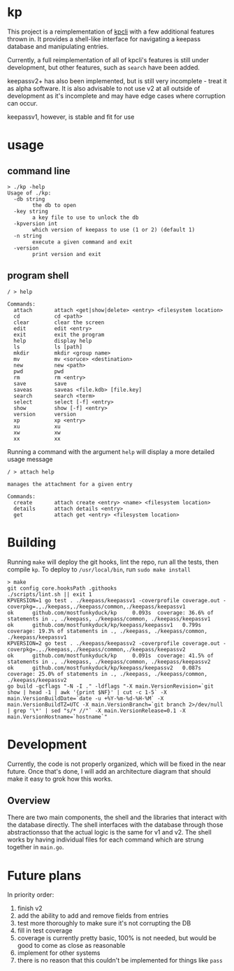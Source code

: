 # kp
This project is a reimplementation of [kpcli](http://kpcli.sourceforge.net/) with a few additional features thrown in.  It provides a shell-like interface for navigating a keepass database and manipulating entries.

Currently, a full reimplementation of all of kpcli's features is still under development, but other features, such as `search` have been added.

keepassv2+ has also been implemented, but is still very incomplete - treat it as alpha software.  It is also advisable to not use v2 at all outside of development as it's incomplete and may have edge cases where corruption can occur.

keepassv1, however, is stable and fit for use
# usage

## command line
```
> ./kp -help
Usage of ./kp:
  -db string
        the db to open
  -key string
        a key file to use to unlock the db
  -kpversion int
        which version of keepass to use (1 or 2) (default 1)
  -n string
        execute a given command and exit
  -version
        print version and exit
```

## program shell
```
/ > help

Commands:
  attach       attach <get|show|delete> <entry> <filesystem location>
  cd           cd <path>
  clear        clear the screen
  edit         edit <entry>
  exit         exit the program
  help         display help
  ls           ls [path]
  mkdir        mkdir <group name>
  mv           mv <soruce> <destination>
  new          new <path>
  pwd          pwd
  rm           rm <entry>
  save         save
  saveas       saveas <file.kdb> [file.key]
  search       search <term>
  select       select [-f] <entry>
  show         show [-f] <entry>
  version      version
  xp           xp <entry>
  xu           xu
  xw           xw
  xx           xx
```
Running a command with the argument `help` will display a more detailed usage message
```
/ > attach help

manages the attachment for a given entry

Commands:
  create       attach create <entry> <name> <filesystem location>
  details      attach details <entry>
  get          attach get <entry> <filesystem location>
```

# Building
Running `make` will deploy the git hooks, lint the repo, run all the tests, then compile `kp`.  To deploy to `/usr/local/bin`, run `sudo make install`
```
> make
git config core.hooksPath .githooks
./scripts/lint.sh || exit 1
KPVERSION=1 go test . ./keepass/keepassv1 -coverprofile coverage.out -coverpkg=.,./keepass,./keepass/common,./keepass/keepassv1
ok      github.com/mostfunkyduck/kp     0.093s  coverage: 36.6% of statements in ., ./keepass, ./keepass/common, ./keepass/keepassv1
ok      github.com/mostfunkyduck/kp/keepass/keepassv1   0.799s  coverage: 19.3% of statements in ., ./keepass, ./keepass/common, ./keepass/keepassv1
KPVERSION=2 go test . ./keepass/keepassv2 -coverprofile coverage.out -coverpkg=.,./keepass,./keepass/common,./keepass/keepassv2
ok      github.com/mostfunkyduck/kp     0.091s  coverage: 41.5% of statements in ., ./keepass, ./keepass/common, ./keepass/keepassv2
ok      github.com/mostfunkyduck/kp/keepass/keepassv2   0.087s  coverage: 25.0% of statements in ., ./keepass, ./keepass/common, ./keepass/keepassv2
go build -gcflags "-N -I ." -ldflags "-X main.VersionRevision=`git show | head -1 | awk '{print $NF}' | cut -c 1-5` -X main.VersionBuildDate=`date -u +%Y-%m-%d-%H-%M` -X main.VersionBuildTZ=UTC -X main.VersionBranch=`git branch 2>/dev/null | grep '\*' | sed "s/* //"` -X main.VersionRelease=0.1 -X main.VersionHostname=`hostname`"
```

# Development
Currently, the code is not properly organized, which will be fixed in the near future.  Once that's done, I will add an architecture diagram that should make it easy to grok how this works.

## Overview
There are two main components, the shell and the libraries that interact with the database directly.  The shell interfaces with the database through those abstractionsso that the actual logic is the same for v1 and v2.  The shell works by having individual files for each command which are strung together in `main.go`.

# Future plans
In priority order:

1. finish v2
 1. add the ability to add and remove fields from entries
 1. test more thoroughly to make sure it's not corrupting the DB
1. fill in test coverage
 1. coverage is currently pretty basic, 100% is not needed, but would be good to come as close as reasonable
1. implement for other systems
 1. there is no reason that this couldn't be implemented for things like `pass`
